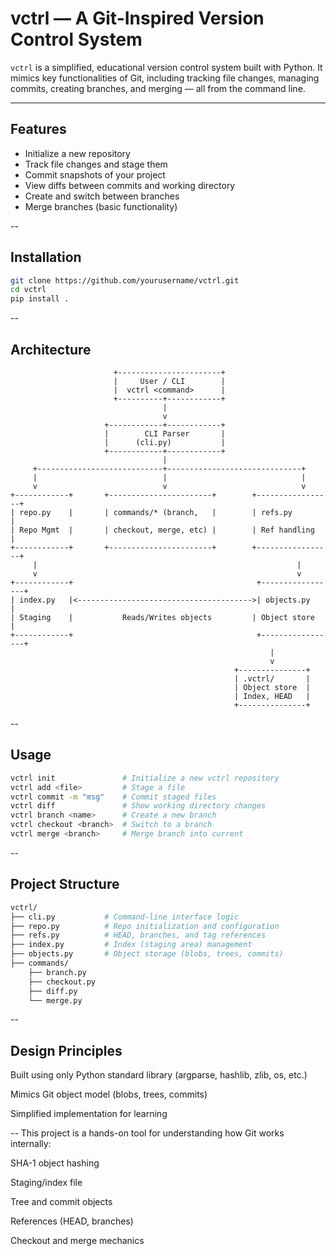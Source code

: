 # vctrl — A Git-Inspired Version Control System

`vctrl` is a simplified, educational version control system built with Python. It mimics key functionalities of Git, including tracking file changes, managing commits, creating branches, and merging — all from the command line.

---

## Features

- Initialize a new repository
- Track file changes and stage them
- Commit snapshots of your project
- View diffs between commits and working directory
- Create and switch between branches
- Merge branches (basic functionality)

--

## Installation

```bash
git clone https://github.com/yourusername/vctrl.git
cd vctrl
pip install .
```
--
## Architecture
```
                       +-----------------------+
                       |     User / CLI        |
                       |  vctrl <command>      |
                       +----------+------------+
                                  |
                                  v
                     +------------+------------+
                     |        CLI Parser       |
                     |      (cli.py)           |
                     +------------+------------+
                                  |
     +----------------------------+------------------------------+
     |                            |                              |
     v                            v                              v
+------------+       +-----------------------+        +-----------------+
| repo.py    |       | commands/* (branch,   |        | refs.py         |
| Repo Mgmt  |       | checkout, merge, etc) |        | Ref handling    |
+------------+       +-----------------------+        +-----------------+
     |                                                          |
     v                                                          v
+------------+                                         +-----------------+
| index.py   |<--------------------------------------->| objects.py      |
| Staging    |           Reads/Writes objects         | Object store    |
+------------+                                         +-----------------+
                                                          |
                                                          v
                                                  +---------------+
                                                  | .vctrl/       |
                                                  | Object store  |
                                                  | Index, HEAD   |
                                                  +---------------+
```
--
## Usage 
```bash
vctrl init               # Initialize a new vctrl repository
vctrl add <file>         # Stage a file
vctrl commit -m "msg"    # Commit staged files
vctrl diff               # Show working directory changes
vctrl branch <name>      # Create a new branch
vctrl checkout <branch>  # Switch to a branch
vctrl merge <branch>     # Merge branch into current
```
--
## Project Structure 
```bash
vctrl/
├── cli.py           # Command-line interface logic
├── repo.py          # Repo initialization and configuration
├── refs.py          # HEAD, branches, and tag references
├── index.py         # Index (staging area) management
├── objects.py       # Object storage (blobs, trees, commits)
├── commands/
    ├── branch.py
    ├── checkout.py
    ├── diff.py
    └── merge.py
```
--
## Design Principles
Built using only Python standard library (argparse, hashlib, zlib, os, etc.)

Mimics Git object model (blobs, trees, commits)

Simplified implementation for learning 

--
This project is a hands-on tool for understanding how Git works internally:

SHA-1 object hashing

Staging/index file

Tree and commit objects

References (HEAD, branches)

Checkout and merge mechanics



